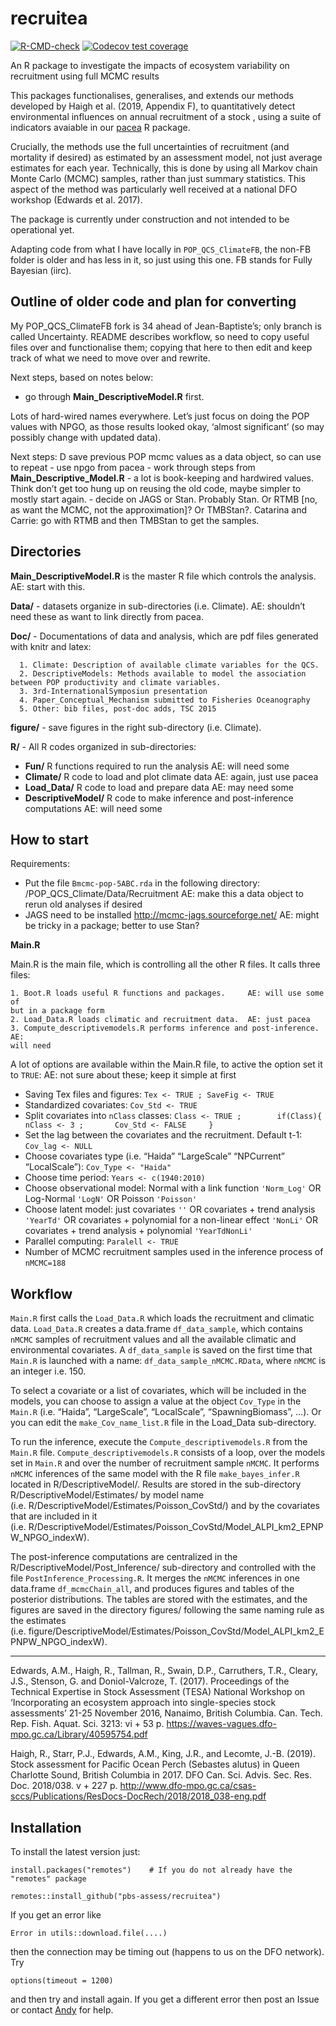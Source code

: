 
<!-- README.md is generated from README.Rmd. Please edit that file.
Build with

load_all()
rmarkdown::render("README.Rmd")

which builds the .html that can be viewed locally (but isn't pushed to GitHub;
GitHub uses README.md to make the page you see on GitHub). See pacea if want to
save figures.
-->

# recruitea

<!-- badges: start -->

[![R-CMD-check](https://github.com/pbs-assess/recruitea/actions/workflows/R-CMD-check.yaml/badge.svg)](https://github.com/pbs-assess/recruitea/actions/workflows/R-CMD-check.yaml)
[![Codecov test
coverage](https://codecov.io/gh/pbs-assess/recruitea/branch/main/graph/badge.svg)](https://app.codecov.io/gh/pbs-assess/recruitea?branch=main)
<!-- badges: end -->

<!-- ![Visitors](https://api.visitorbadge.io/api/visitors?path=https%3A%2F%2Fgithub.com%2Fpbs-assess%2Frecruitea&label=VISITORS&countColor=%23263759&style=flat&labelStyle=lower) -->

An R package to investigate the impacts of ecosystem variability on
recruitment using full MCMC results

This packages functionalises, generalises, and extends our methods
developed by Haigh et al. (2019, Appendix F), to quantitatively detect
environmental influences on annual recruitment of a stock , using a
suite of indicators avaiable in our
[pacea](https://github.com/pbs-assess/pacea) R package.

Crucially, the methods use the full uncertainties of recruitment (and
mortality if desired) as estimated by an assessment model, not just
average estimates for each year. Technically, this is done by using all
Markov chain Monte Carlo (MCMC) samples, rather than just summary
statistics. This aspect of the method was particularly well received at
a national DFO workshop (Edwards et al. 2017).

The package is currently under construction and not intended to be
operational yet.

Adapting code from what I have locally in `POP_QCS_ClimateFB`, the
non-FB folder is older and has less in it, so just using this one. FB
stands for Fully Bayesian (iirc).

## Outline of older code and plan for converting

My POP_QCS_ClimateFB fork is 34 ahead of Jean-Baptiste’s; only branch is
called Uncertainty. README describes workflow, so need to copy useful
files over and functionalise them; copying that here to then edit and
keep track of what we need to move over and rewrite.

Next steps, based on notes below:

-   go through **Main_DescriptiveModel.R** first.

Lots of hard-wired names everywhere. Let’s just focus on doing the POP
values with NPGO, as those results looked okay, ‘almost significant’ (so
may possibly change with updated data).

Next steps: D save previous POP mcmc values as a data object, so can use
to repeat - use npgo from pacea - work through steps from
**Main_Descriptive_Model.R** - a lot is book-keeping and hardwired
values. Think don’t get too hung up on reusing the old code, maybe
simpler to mostly start again. - decide on JAGS or Stan. Probably Stan.
Or RTMB \[no, as want the MCMC, not the approximation\]? Or TMBStan?.
Catarina and Carrie: go with RTMB and then TMBStan to get the samples.

## Directories

**Main_DescriptiveModel.R** is the master R file which controls the
analysis. AE: start with this.

**Data/** - datasets organize in sub-directories (i.e. Climate). AE:
shouldn’t need these as want to link directly from pacea.

**Doc/** - Documentations of data and analysis, which are pdf files
generated with knitr and latex:

      1. Climate: Description of available climate variables for the QCS.
      2. DescriptiveModels: Methods available to model the association between POP productivity and climate variables.
      3. 3rd-InternationalSymposiun presentation
      4. Paper_Conceptual_Mechanism submitted to Fisheries Oceanography
      5. Other: bib files, post-doc adds, TSC 2015

**figure/** - save figures in the right sub-directory (i.e. Climate).

**R/** - All R codes organized in sub-directories:

-   **Fun/** R functions required to run the analysis AE: will need some
-   **Climate/** R code to load and plot climate data AE: again, just
    use pacea
-   **Load_Data/** R code to load and prepare data AE: may need some
-   **DescriptiveModel/** R code to make inference and post-inference
    computations AE: will need some

## How to start

Requirements:

-   Put the file `Bmcmc-pop-5ABC.rda` in the following directory:
    /POP_QCS_Climate/Data/Recruitment AE: make this a data object to
    rerun old analyses if desired
-   JAGS need to be installed <http://mcmc-jags.sourceforge.net/> AE:
    might be tricky in a package; better to use Stan?

**Main.R**

Main.R is the main file, which is controlling all the other R files. It
calls three files:

    1. Boot.R loads useful R functions and packages.     AE: will use some of
    but in a package form
    2. Load_Data.R loads climatic and recruitment data.  AE: just pacea
    3. Compute_descriptivemodels.R performs inference and post-inference.  AE:
    will need

A lot of options are available within the Main.R file, to active the
option set it to `TRUE`: AE: not sure about these; keep it simple at
first

-   Saving Tex files and figures: `Tex <- TRUE ; SaveFig <- TRUE`
-   Standardized covariates: `Cov_Std <- TRUE`
-   Split covariates into `nClass` classes:
    `Class <- TRUE ;        if(Class){       nClass <- 3 ;       Cov_Std <- FALSE     }`
-   Set the lag between the covariates and the recruitment. Default t-1:
    `Cov_lag <- NULL`
-   Choose covariates type (i.e. “Haida” “LargeScale” “NPCurrent”
    “LocalScale”): `Cov_Type <- "Haida"`
-   Choose time period: `Years <- c(1940:2010)`
-   Choose observational model: Normal with a link function `'Norm_Log'`
    OR Log-Normal `'LogN'` OR Poisson `'Poisson'`
-   Choose latent model: just covariates `''` OR covariates + trend
    analysis `'YearTd'` OR covariates + polynomial for a non-linear
    effect `'NonLi'` OR covariates + trend analysis + polynomial
    `'YearTdNonLi'`
-   Parallel computing: `Paralell <- TRUE`
-   Number of MCMC recruitment samples used in the inference process of
    `nMCMC=188`

## Workflow

`Main.R` first calls the `Load_Data.R` which loads the recruitment and
climatic data. `Load_Data.R` creates a data.frame `df_data_sample`,
which contains `nMCMC` samples of recruitment values and all the
available climatic and environmental covariates. A `df_data_sample` is
saved on the first time that `Main.R` is launched with a name:
`df_data_sample_nMCMC.RData`, where `nMCMC` is an integer i.e. 150.

To select a covariate or a list of covariates, which will be included in
the models, you can choose to assign a value at the object `Cov_Type` in
the `Main.R` (i.e. “Haida”, “LargeScale”, “LocalScale”,
“SpawningBiomass”, …). Or you can edit the `make_Cov_name_list.R` file
in the Load_Data sub-directory.

To run the inference, execute the `Compute_descriptivemodels.R` from the
`Main.R` file. `Compute_descriptivemodels.R` consists of a loop, over
the models set in `Main.R` and over the number of recruitment sample
`nMCMC`. It performs `nMCMC` inferences of the same model with the R
file `make_bayes_infer.R` located in R/DescriptiveModel/. Results are
stored in the sub-directory R/DescriptiveModel/Estimates/ by model name
(i.e. R/DescriptiveModel/Estimates/Poisson_CovStd/) and by the
covariates that are included in it
(i.e. R/DescriptiveModel/Estimates/Poisson_CovStd/Model_ALPI_km2_EPNPW_NPGO_indexW).

The post-inference computations are centralized in the
R/DescriptiveModel/Post_Inference/ sub-directory and controlled with the
file `PostInference_Processing.R`. It merges the `nMCMC` inferences in
one data.frame `df_mcmcChain_all`, and produces figures and tables of
the posterior distributions. The tables are stored with the estimates,
and the figures are saved in the directory figures/ following the same
naming rule as the estimates
(i.e. figure/DescriptiveModel/Estimates/Poisson_CovStd/Model_ALPI_km2_EPNPW_NPGO_indexW).

------------------------------------------------------------------------

Edwards, A.M., Haigh, R., Tallman, R., Swain, D.P., Carruthers, T.R.,
Cleary, J.S., Stenson, G. and Doniol-Valcroze, T. (2017). Proceedings of
the Technical Expertise in Stock Assessment (TESA) National Workshop on
‘Incorporating an ecosystem approach into single-species stock
assessments’ 21-25 November 2016, Nanaimo, British Columbia. Can. Tech.
Rep. Fish. Aquat. Sci. 3213: vi + 53
p. <https://waves-vagues.dfo-mpo.gc.ca/Library/40595754.pdf>

Haigh, R., Starr, P.J., Edwards, A.M., King, J.R., and Lecomte, J.-B.
(2019). Stock assessment for Pacific Ocean Perch (Sebastes alutus) in
Queen Charlotte Sound, British Columbia in 2017. DFO Can. Sci. Advis.
Sec. Res. Doc. 2018/038. v + 227
p. <http://www.dfo-mpo.gc.ca/csas-sccs/Publications/ResDocs-DocRech/2018/2018_038-eng.pdf>

## Installation

To install the latest version just:

    install.packages("remotes")    # If you do not already have the "remotes" package

    remotes::install_github("pbs-assess/recruitea")

If you get an error like

    Error in utils::download.file(....)

then the connection may be timing out (happens to us on the DFO
network). Try

    options(timeout = 1200)

and then try and install again. If you get a different error then post
an Issue or contact
<a href="mailto:andrew.edwards@dfo-mpo.gc.ca">Andy</a> for help.
